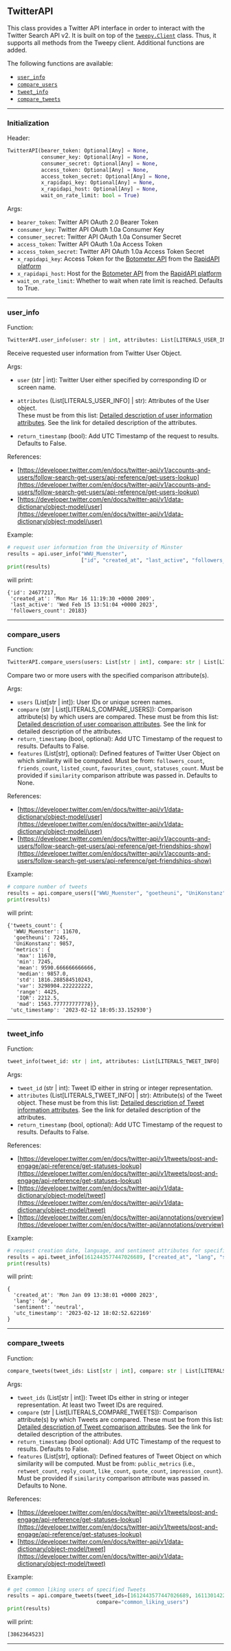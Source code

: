 TwitterAPI
----------------

This class provides a Twitter API interface in order to interact with the Twitter Search API v2. It is built on top of the [```tweepy.Client```](https://docs.tweepy.org/en/stable/client.html) class. Thus, it supports all methods from the Tweepy client. Additional functions are added.

The following functions are available:

- [```user_info```](#user_info)
- [```compare_users```](#compare_users)
- [```tweet_info```](#tweet_info)
- [```compare_tweets```](#compare_tweets)

________

### Initialization

Header:

```python
TwitterAPI(bearer_token: Optional[Any] = None,
           consumer_key: Optional[Any] = None,
           consumer_secret: Optional[Any] = None,
           access_token: Optional[Any] = None,
           access_token_secret: Optional[Any] = None,
           x_rapidapi_key: Optional[Any] = None,
           x_rapidapi_host: Optional[Any] = None,
           wait_on_rate_limit: bool = True)
```

Args:

- ```bearer_token```: Twitter API OAuth 2.0 Bearer Token
- ```consumer_key```: Twitter API OAuth 1.0a Consumer Key
- ```consumer_secret```: Twitter API OAuth 1.0a Consumer Secret
- ```access_token```: Twitter API OAuth 1.0a Access Token
- ```access_token_secret```: Twitter API OAuth 1.0a Access Token Secret
- ```x_rapidapi_key```: Access Token for the [Botometer API](https://rapidapi.com/OSoMe/api/botometer-pro/details) from the [RapidAPI platform](https://rapidapi.com/hub)
- ```x_rapidapi_host```: Host for the [Botometer API](https://rapidapi.com/OSoMe/api/botometer-pro/details) from the [RapidAPI platform](https://rapidapi.com/hub)
- ```wait_on_rate_limit```: Whether to wait when rate limit is reached. Defaults to True.

________

### user_info

Function:

```python
TwitterAPI.user_info(user: str | int, attributes: List[LITERALS_USER_INFO] | str, return_timestamp: bool = False)
```

Receive requested user information from Twitter User Object.

Args:

- ```user``` (str | int): Twitter User either specified by corresponding ID or screen name.
- ```attributes``` (List[LITERALS_USER_INFO] | str): Attributes of the User object.  
These must be from this list: [Detailed description of user information attributes](./literals-user-object.md). See the link for detailed description of the attributes.

- ```return_timestamp``` (bool): Add UTC Timestamp of the request to results. Defaults to False.


References:

- [https://developer.twitter.com/en/docs/twitter-api/v1/accounts-and-users/follow-search-get-users/api-reference/get-users-lookup](https://developer.twitter.com/en/docs/twitter-api/v1/accounts-and-users/follow-search-get-users/api-reference/get-users-lookup)
- [https://developer.twitter.com/en/docs/twitter-api/v1/data-dictionary/object-model/user](https://developer.twitter.com/en/docs/twitter-api/v1/data-dictionary/object-model/user)


Example:

```python
# request user information from the University of Münster
results = api.user_info("WWU_Muenster",
					    ["id", "created_at", "last_active", "followers_count"])
print(results)
```

will print:
```
{'id': 24677217,
 'created_at': 'Mon Mar 16 11:19:30 +0000 2009',
 'last_active': 'Wed Feb 15 13:51:04 +0000 2023',
 'followers_count': 20183}
```
________

### compare_users

Function:

```python
TwitterAPI.compare_users(users: List[str | int], compare: str | List[LITERALS_COMPARE_USERS], return_timestamp: bool = False, features: List[str] | None = None)
```

Compare two or more users with the specified comparison attribute(s).

Args:

- ```users``` (List[str | int]):  User IDs or unique screen names.
- ```compare``` (str | List[LITERALS_COMPARE_USERS]): Comparison attribute(s) by which users are compared. These must be from this list: [Detailed description of user comparison attributes](./literals-compare-users.md). See the link for detailed description of the attributes.
- ```return_timestamp``` (bool, optional): Add UTC Timestamp of the request to results. Defaults to False.
- ```features``` (List[str], optional): Defined features of Twitter User Object on which similarity will be computed. Must be from: ```followers_count```, ```friends_count```, ```listed_count```, ```favourites_count```, ```statuses_count```. Must be provided if ```similarity``` comparison attribute was passed in. Defaults to None.


References:  

- [https://developer.twitter.com/en/docs/twitter-api/v1/data-dictionary/object-model/user](https://developer.twitter.com/en/docs/twitter-api/v1/data-dictionary/object-model/user)  
- [https://developer.twitter.com/en/docs/twitter-api/v1/accounts-and-users/follow-search-get-users/api-reference/get-friendships-show](https://developer.twitter.com/en/docs/twitter-api/v1/accounts-and-users/follow-search-get-users/api-reference/get-friendships-show)


Example:

```python
# compare number of tweets
results = api.compare_users(["WWU_Muenster", "goetheuni", "UniKonstanz"], compare="tweets_count", return_timestamp=True)
print(results)
```

will print:

```
{'tweets_count': {
  'WWU_Muenster': 11670,
  'goetheuni': 7245,
  'UniKonstanz': 9857,
  'metrics': {
   'max': 11670,
   'min': 7245,
   'mean': 9590.666666666666,
   'median': 9857.0,
   'std': 1816.288584510243,
   'var': 3298904.222222222,
   'range': 4425,
   'IQR': 2212.5,
   'mad': 1563.777777777778}},
 'utc_timestamp': '2023-02-12 18:05:33.152930'}
```

________

### tweet_info

Function:

```python
tweet_info(tweet_id: str | int, attributes: List[LITERALS_TWEET_INFO] | str, return_timestamp: bool = False)
```

Args:

- ```tweet_id``` (str | int): Tweet ID either in string or integer representation.  
- ```attributes``` (List[LITERALS_TWEET_INFO] | str): Attribute(s) of the Tweet object. These must be from this list: [Detailed description of Tweet information attributes](./literals-tweet-info.md). See the link for detailed description of the attributes.  
- ```return_timestamp``` (bool, optional): Add UTC Timestamp of the request to results. Defaults to False.  

References:

- [https://developer.twitter.com/en/docs/twitter-api/v1/tweets/post-and-engage/api-reference/get-statuses-lookup](https://developer.twitter.com/en/docs/twitter-api/v1/tweets/post-and-engage/api-reference/get-statuses-lookup)  
- [https://developer.twitter.com/en/docs/twitter-api/v1/data-dictionary/object-model/tweet](https://developer.twitter.com/en/docs/twitter-api/v1/data-dictionary/object-model/tweet)
- [https://developer.twitter.com/en/docs/twitter-api/annotations/overview](https://developer.twitter.com/en/docs/twitter-api/annotations/overview)

Example:

```python
# request creation date, language, and sentiment attributes for specified Tweet
results = api.tweet_info(1612443577447026689, ["created_at", "lang", "sentiment"], return_timestamp=True)
print(results)
```
will print:

```
{
  'created_at': 'Mon Jan 09 13:38:01 +0000 2023',
  'lang': 'de',
  'sentiment': 'neutral',
  'utc_timestamp': '2023-02-12 18:02:52.622169'
}
```

________

### compare_tweets

Function:

```python
compare_tweets(tweet_ids: List[str | int], compare: str | List[LITERALS_COMPARE_TWEETS], return_timestamp: bool = False, features: List[str] | None = None)
```

Args:

- ```tweet_ids``` (List[str | int]): Tweet IDs either in string or integer representation. At least two Tweet IDs are required.  
- ```compare``` (str | List[LITERALS_COMPARE_TWEETS]): Comparison attribute(s) by which Tweets are compared. These must be from this list: [Detailed description of Tweet comparison attributes](./literals-compare-tweets.md). See the link for detailed description of the attributes.
- ```return_timestamp``` (bool optional): Add UTC Timestamp of the request to results. Defaults to False.  
- ```features``` (List[str], optional): Defined features of Tweet Object on which similarity will be computed. Must be from: ```public_metrics``` (i.e., ```retweet_count```, ```reply_count```, ```like_count```, ```quote_count```, ```impression_count```). Must be provided if ```similarity``` comparison attribute was passed in. Defaults to None.  

References:

- [https://developer.twitter.com/en/docs/twitter-api/v1/tweets/post-and-engage/api-reference/get-statuses-lookup](https://developer.twitter.com/en/docs/twitter-api/v1/tweets/post-and-engage/api-reference/get-statuses-lookup)  
- [https://developer.twitter.com/en/docs/twitter-api/v1/data-dictionary/object-model/tweet](https://developer.twitter.com/en/docs/twitter-api/v1/data-dictionary/object-model/tweet)

Example:

```python
# get common liking users of specified Tweets
results = api.compare_tweets(tweet_ids=[1612443577447026689, 1611301422364082180, 1612823288723476480],
                             compare="common_liking_users")
print(results)
```

will print:

```
[3862364523]
```

________

